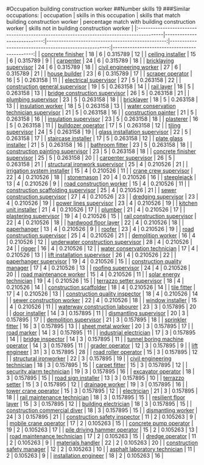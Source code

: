 #Occupation building construction worker
##Number skills 19
###Similar occupations:
| occupation                                                                              |   skills in this occupation |   skills that match building construction worker |   percentage match with building construction worker |   skills not in building construction worker |
|:----------------------------------------------------------------------------------------|----------------------------:|-------------------------------------------------:|-----------------------------------------------------:|---------------------------------------------:|
| [concrete finisher](concrete_finisher.md)                                               |                          18 |                                                6 |                                             0.315789 |                                           12 |
| [ceiling installer](ceiling_installer.md)                                               |                          15 |                                                6 |                                             0.315789 |                                            9 |
| [carpenter](carpenter.md)                                                               |                          24 |                                                6 |                                             0.315789 |                                           18 |
| [bricklaying supervisor](bricklaying_supervisor.md)                                     |                          24 |                                                6 |                                             0.315789 |                                           18 |
| [civil engineering worker](civil_engineering_worker.md)                                 |                          27 |                                                6 |                                             0.315789 |                                           21 |
| [house builder](house_builder.md)                                                       |                          23 |                                                6 |                                             0.315789 |                                           17 |
| [scraper operator](scraper_operator.md)                                                 |                          16 |                                                5 |                                             0.263158 |                                           11 |
| [electrical supervisor](electrical_supervisor.md)                                       |                          27 |                                                5 |                                             0.263158 |                                           22 |
| [construction general supervisor](construction_general_supervisor.md)                   |                          19 |                                                5 |                                             0.263158 |                                           14 |
| [rail layer](rail_layer.md)                                                             |                          18 |                                                5 |                                             0.263158 |                                           13 |
| [bridge construction supervisor](bridge_construction_supervisor.md)                     |                          26 |                                                5 |                                             0.263158 |                                           21 |
| [plumbing supervisor](plumbing_supervisor.md)                                           |                          23 |                                                5 |                                             0.263158 |                                           18 |
| [bricklayer](bricklayer.md)                                                             |                          18 |                                                5 |                                             0.263158 |                                           13 |
| [insulation worker](insulation_worker.md)                                               |                          18 |                                                5 |                                             0.263158 |                                           13 |
| [water conservation technician supervisor](water_conservation_technician_supervisor.md) |                          21 |                                                5 |                                             0.263158 |                                           16 |
| [construction painter](construction_painter.md)                                         |                          21 |                                                5 |                                             0.263158 |                                           16 |
| [insulation supervisor](insulation_supervisor.md)                                       |                          23 |                                                5 |                                             0.263158 |                                           18 |
| [plasterer](plasterer.md)                                                               |                          16 |                                                5 |                                             0.263158 |                                           11 |
| [bulldozer operator](bulldozer_operator.md)                                             |                          17 |                                                5 |                                             0.263158 |                                           12 |
| [tiling supervisor](tiling_supervisor.md)                                               |                          24 |                                                5 |                                             0.263158 |                                           19 |
| [glass installation supervisor](glass_installation_supervisor.md)                       |                          22 |                                                5 |                                             0.263158 |                                           17 |
| [staircase installer](staircase_installer.md)                                           |                          17 |                                                5 |                                             0.263158 |                                           12 |
| [plate glass installer](plate_glass_installer.md)                                       |                          21 |                                                5 |                                             0.263158 |                                           16 |
| [bathroom fitter](bathroom_fitter.md)                                                   |                          23 |                                                5 |                                             0.263158 |                                           18 |
| [construction painting supervisor](construction_painting_supervisor.md)                 |                          23 |                                                5 |                                             0.263158 |                                           18 |
| [concrete finisher supervisor](concrete_finisher_supervisor.md)                         |                          25 |                                                5 |                                             0.263158 |                                           20 |
| [carpenter supervisor](carpenter_supervisor.md)                                         |                          26 |                                                5 |                                             0.263158 |                                           21 |
| [structural ironwork supervisor](structural_ironwork_supervisor.md)                     |                          25 |                                                4 |                                             0.210526 |                                           21 |
| [irrigation system installer](irrigation_system_installer.md)                           |                          15 |                                                4 |                                             0.210526 |                                           11 |
| [crane crew supervisor](crane_crew_supervisor.md)                                       |                          22 |                                                4 |                                             0.210526 |                                           18 |
| [stonemason](stonemason.md)                                                             |                          20 |                                                4 |                                             0.210526 |                                           16 |
| [steeplejack](steeplejack.md)                                                           |                          13 |                                                4 |                                             0.210526 |                                            9 |
| [road construction worker](road_construction_worker.md)                                 |                          15 |                                                4 |                                             0.210526 |                                           11 |
| [construction scaffolding supervisor](construction_scaffolding_supervisor.md)           |                          25 |                                                4 |                                             0.210526 |                                           21 |
| [sewer construction supervisor](sewer_construction_supervisor.md)                       |                          27 |                                                4 |                                             0.210526 |                                           23 |
| [dredging supervisor](dredging_supervisor.md)                                           |                          23 |                                                4 |                                             0.210526 |                                           19 |
| [power lines supervisor](power_lines_supervisor.md)                                     |                          23 |                                                4 |                                             0.210526 |                                           19 |
| [kitchen unit installer](kitchen_unit_installer.md)                                     |                          21 |                                                4 |                                             0.210526 |                                           17 |
| [plumber](plumber.md)                                                                   |                          21 |                                                4 |                                             0.210526 |                                           17 |
| [plastering supervisor](plastering_supervisor.md)                                       |                          19 |                                                4 |                                             0.210526 |                                           15 |
| [rail construction supervisor](rail_construction_supervisor.md)                         |                          22 |                                                4 |                                             0.210526 |                                           18 |
| [hardwood floor layer](hardwood_floor_layer.md)                                         |                          22 |                                                4 |                                             0.210526 |                                           18 |
| [paperhanger](paperhanger.md)                                                           |                          13 |                                                4 |                                             0.210526 |                                            9 |
| [roofer](roofer.md)                                                                     |                          23 |                                                4 |                                             0.210526 |                                           19 |
| [road construction supervisor](road_construction_supervisor.md)                         |                          25 |                                                4 |                                             0.210526 |                                           21 |
| [demolition worker](demolition_worker.md)                                               |                          16 |                                                4 |                                             0.210526 |                                           12 |
| [underwater construction supervisor](underwater_construction_supervisor.md)             |                          28 |                                                4 |                                             0.210526 |                                           24 |
| [rigger](rigger.md)                                                                     |                          16 |                                                4 |                                             0.210526 |                                           12 |
| [water conservation technician](water_conservation_technician.md)                       |                          17 |                                                4 |                                             0.210526 |                                           13 |
| [lift installation supervisor](lift_installation_supervisor.md)                         |                          26 |                                                4 |                                             0.210526 |                                           22 |
| [paperhanger supervisor](paperhanger_supervisor.md)                                     |                          19 |                                                4 |                                             0.210526 |                                           15 |
| [construction quality manager](construction_quality_manager.md)                         |                          17 |                                                4 |                                             0.210526 |                                           13 |
| [roofing supervisor](roofing_supervisor.md)                                             |                          24 |                                                4 |                                             0.210526 |                                           20 |
| [road maintenance worker](road_maintenance_worker.md)                                   |                          15 |                                                4 |                                             0.210526 |                                           11 |
| [solar energy technician](solar_energy_technician.md)                                   |                          19 |                                                4 |                                             0.210526 |                                           15 |
| [terrazzo setter supervisor](terrazzo_setter_supervisor.md)                             |                          18 |                                                4 |                                             0.210526 |                                           14 |
| [construction scaffolder](construction_scaffolder.md)                                   |                          18 |                                                4 |                                             0.210526 |                                           14 |
| [tile fitter](tile_fitter.md)                                                           |                          17 |                                                4 |                                             0.210526 |                                           13 |
| [construction quality inspector](construction_quality_inspector.md)                     |                          18 |                                                4 |                                             0.210526 |                                           14 |
| [sewer construction worker](sewer_construction_worker.md)                               |                          22 |                                                4 |                                             0.210526 |                                           18 |
| [window installer](window_installer.md)                                                 |                          15 |                                                4 |                                             0.210526 |                                           11 |
| [waterway construction labourer](waterway_construction_labourer.md)                     |                          23 |                                                3 |                                             0.157895 |                                           20 |
| [door installer](door_installer.md)                                                     |                          14 |                                                3 |                                             0.157895 |                                           11 |
| [dismantling supervisor](dismantling_supervisor.md)                                     |                          20 |                                                3 |                                             0.157895 |                                           17 |
| [demolition supervisor](demolition_supervisor.md)                                       |                          21 |                                                3 |                                             0.157895 |                                           18 |
| [sprinkler fitter](sprinkler_fitter.md)                                                 |                          16 |                                                3 |                                             0.157895 |                                           13 |
| [sheet metal worker](sheet_metal_worker.md)                                             |                          20 |                                                3 |                                             0.157895 |                                           17 |
| [road marker](road_marker.md)                                                           |                          14 |                                                3 |                                             0.157895 |                                           11 |
| [industrial electrician](industrial_electrician.md)                                     |                          17 |                                                3 |                                             0.157895 |                                           14 |
| [bridge inspector](bridge_inspector.md)                                                 |                          14 |                                                3 |                                             0.157895 |                                           11 |
| [tunnel boring machine operator](tunnel_boring_machine_operator.md)                     |                          14 |                                                3 |                                             0.157895 |                                           11 |
| [grader operator](grader_operator.md)                                                   |                          12 |                                                3 |                                             0.157895 |                                            9 |
| [lift engineer](lift_engineer.md)                                                       |                          31 |                                                3 |                                             0.157895 |                                           28 |
| [road roller operator](road_roller_operator.md)                                         |                          15 |                                                3 |                                             0.157895 |                                           12 |
| [structural ironworker](structural_ironworker.md)                                       |                          22 |                                                3 |                                             0.157895 |                                           19 |
| [civil engineering technician](civil_engineering_technician.md)                         |                          18 |                                                3 |                                             0.157895 |                                           15 |
| [carpet fitter](carpet_fitter.md)                                                       |                          15 |                                                3 |                                             0.157895 |                                           12 |
| [security alarm technician](security_alarm_technician.md)                               |                          19 |                                                3 |                                             0.157895 |                                           16 |
| [excavator operator](excavator_operator.md)                                             |                          18 |                                                3 |                                             0.157895 |                                           15 |
| [road sign installer](road_sign_installer.md)                                           |                          13 |                                                3 |                                             0.157895 |                                           10 |
| [terrazzo setter](terrazzo_setter.md)                                                   |                          15 |                                                3 |                                             0.157895 |                                           12 |
| [drainage worker](drainage_worker.md)                                                   |                          19 |                                                3 |                                             0.157895 |                                           16 |
| [tower crane operator](tower_crane_operator.md)                                         |                          15 |                                                3 |                                             0.157895 |                                           12 |
| [electrician](electrician.md)                                                           |                          21 |                                                3 |                                             0.157895 |                                           18 |
| [rail maintenance technician](rail_maintenance_technician.md)                           |                          18 |                                                3 |                                             0.157895 |                                           15 |
| [resilient floor layer](resilient_floor_layer.md)                                       |                          15 |                                                3 |                                             0.157895 |                                           12 |
| [building electrician](building_electrician.md)                                         |                          18 |                                                3 |                                             0.157895 |                                           15 |
| [construction commercial diver](construction_commercial_diver.md)                       |                          18 |                                                3 |                                             0.157895 |                                           15 |
| [dismantling worker](dismantling_worker.md)                                             |                          24 |                                                3 |                                             0.157895 |                                           21 |
| [construction safety inspector](construction_safety_inspector.md)                       |                          11 |                                                2 |                                             0.105263 |                                            9 |
| [mobile crane operator](mobile_crane_operator.md)                                       |                          17 |                                                2 |                                             0.105263 |                                           15 |
| [concrete pump operator](concrete_pump_operator.md)                                     |                          19 |                                                2 |                                             0.105263 |                                           17 |
| [pile driving hammer operator](pile_driving_hammer_operator.md)                         |                          15 |                                                2 |                                             0.105263 |                                           13 |
| [road maintenance technician](road_maintenance_technician.md)                           |                          17 |                                                2 |                                             0.105263 |                                           15 |
| [dredge operator](dredge_operator.md)                                                   |                          11 |                                                2 |                                             0.105263 |                                            9 |
| [materials handler](materials_handler.md)                                               |                          22 |                                                2 |                                             0.105263 |                                           20 |
| [construction safety manager](construction_safety_manager.md)                           |                          12 |                                                2 |                                             0.105263 |                                           10 |
| [asphalt laboratory technician](asphalt_laboratory_technician.md)                       |                          11 |                                                2 |                                             0.105263 |                                            9 |
| [installation engineer](installation_engineer.md)                                       |                          18 |                                                2 |                                             0.105263 |                                           16 |
